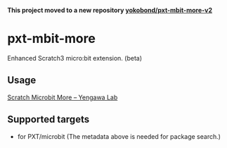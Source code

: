 **This project moved to a new repository [yokobond/pxt-mbit-more-v2](https://github.com/yokobond/pxt-mbit-more-v2)**

# pxt-mbit-more

Enhanced Scratch3 micro:bit extension. (beta)
 
## Usage

[Scratch Microbit More – Yengawa Lab](https://lab.yengawa.com/project/scratch-microbit-more/)


## Supported targets

* for PXT/microbit
(The metadata above is needed for package search.)


